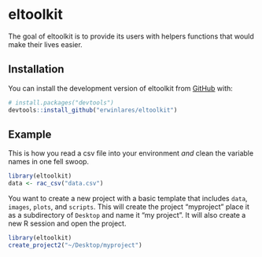 
<!-- README.md is generated from README.Rmd. Please edit that file -->

# eltoolkit

<!-- badges: start -->
<!-- badges: end -->

The goal of eltoolkit is to provide its users with helpers functions
that would make their lives easier.

## Installation

You can install the development version of eltoolkit from
[GitHub](https://github.com/) with:

``` r
# install.packages("devtools")
devtools::install_github("erwinlares/eltoolkit")
```

## Example

This is how you read a csv file into your environment *and* clean the
variable names in one fell swoop.

``` r
library(eltoolkit)
data <- rac_csv("data.csv")
```

You want to create a new project with a basic template that includes
`data`, `images`, `plots`, and `scripts`. This will create the project
“myproject” place it as a subdirectory of `Desktop` and name it “my
project”. It will also create a new R session and open the project.

``` r
library(eltoolkit)
create_project2("~/Desktop/myproject")
```
